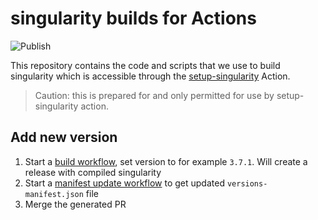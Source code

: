 # singularity builds for Actions

![Publish](https://github.com/eWaterCycle/singularity-versions/workflows/Publish/badge.svg)

This repository contains the code and scripts that we use to build singularity which is accessible through the [setup-singularity](https://github.com/eWaterCycle/setup-singularity) Action.

> Caution: this is prepared for and only permitted for use by setup-singularity action.

## Add new version

1. Start a [build workflow](), set version to for example `3.7.1`. Will create a release with compiled singularity
1. Start a [manifest update workflow]() to get updated `versions-manifest.json` file
1. Merge the generated PR
